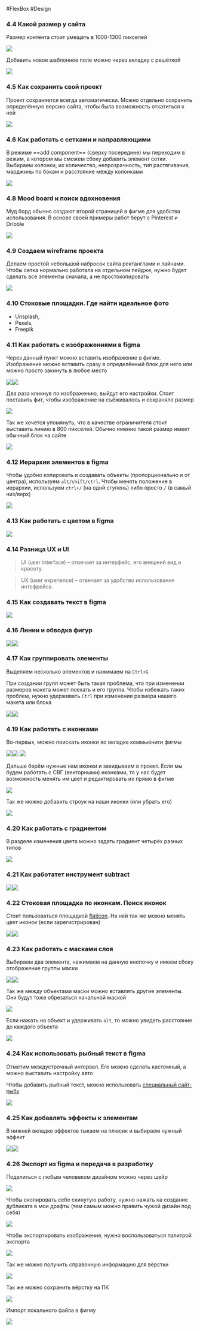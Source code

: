 #FlexBox #Design 

### 4.4 Какой размер у сайта

Размер контента стоит умещать в 1000-1300 пикселей

![](_png/2cd2963fcc43139f5a9e50e35848af45.png)

Добавить новое шаблонное поле можно через вкладку с решёткой

![](_png/6359c5145821d96dc8216ebe76b31f18.png)

### 4.5 Как сохранить свой проект

Проект сохраняется всегда автоматически. Можно отдельно сохранить определённую версию сайта, чтобы была возможность откатиться к ней

![](_png/66d7620fa615f08d8b492ef0934b6520.png)

### 4.6 Как работать с сетками и направляющими

В режиме ==add component== (сверху посередине) мы переходим в режим, в котором мы сможем сбоку добавить элемент сетки. Выбираем колонки, их количество, непрозрачность, тип растягивания, марджины по бокам и расстояние между колонками

![](_png/79f57c5842bb00424eaf1905b4778ce3.png)

### 4.8 Mood board и поиск вдохновения

Муд борд обычно создают второй страницей в фигме для удобства использования. В основе своей примеры работ берут с Pinterest и Dribble

![](_png/85e47c4d434dfea99ebe7d64c31d90f1.png)

### 4.9 Создаем wireframe проекта

Делаем простой небольшой набросок сайта ректанглами и лайнами. Чтобы сетка нормально работала на отдельном пейдже, нужно будет сделать все элементы сначала, а не простокопировать

![](_png/6608ae2360c848dfdb2bb20310ac33a9.png)

### 4.10 Стоковые площадки. Где найти идеальное фото

- Unsplash, 
- Pexels, 
- Freepik

### 4.11 Как работать с изображениями в figma

Через данный пункт можно вставить изображение в фигме. Изображение можно вставить сразу в определённый блок для него или можно просто закинуть в любое место

![](_png/a83296d56bdd9f8103c6ad05153bb7dd.png)![](_png/65ac61128dcfb4f1e1976f6f28706c55.png)

Два раза кликнув по изображению, выйдут его настройки. Стоит поставить фит, чтобы изображение на съёживалось и сохраняло размер

![](_png/42555baf2687810ed74459f0dc1d8e74.png)

Так же хочется упомянуть, что в качестве ограничителя стоит выставить линию в 800 пикселей. Обычно именно такой размер имеет обычный блок на сайте

![](_png/de2233cdec26cf2fda23a45bc7e8a636.png)

### 4.12 Иерархия элементов в figma

Чтобы удобно копировать и создавать объекты (пропорционально и от центра), используем `alt/shift/ctrl`. Чтобы менять положение в иерархии, используем `ctrl+/` (на однй ступень) либо просто `/` (в самый низ/верх)

![](_png/d4e1e799ef27cfd0a57a02f0b14ba38a.png)

### 4.13 Как работать с цветом в figma

![](_png/b6e106a9a043969ebd3cf17de22a9677.png)

### 4.14 Разница UX и UI

> UI (user interface) – отвечает за интерфейс, его внешний вид и красоту.

> UX (user experience) – отвечает за удобство использования интефрейса.

### 4.15 Как создавать текст в figma

![](_png/3a9300002e2cea7e6a20e58b58ae365f.png)

### 4.16 Линии и обводка фигур

![](_png/e5906443d5ecec0f1e132ce59d9ade02.png)![](_png/f80ed6bee8bbcab2352efb23f966da62.png)

### 4.17 Как группировать элементы

Выделяем несколько элементов и нажимаем на `Ctrl+G`

При создании групп может быть такая проблема, что при изменении размеров макета может поехать и его группа. Чтобы избежать таких проблем, нужно удерживать `Ctrl` при изменении размера нашего макета или блока

![](_png/efe69f41d84dabb21b13363c66f39d53.png)![](_png/32568cdc6a340c35afeb69bb18a43111.png)

### 4.19 Как работать с иконками

Во-первых, можно поискать иконки во вкладке коммьюнити фигмы

![](_png/8c103b5a44e5687eec2dfc3baa9d7c67.png)![](_png/31d91c5ce848b57ecfeb24eadea118e1.png)
![](_png/6f84f0a32b28b3cd29a9a3eecd675711.png)

Дальше берём нужные нам иконки и закидываем в проект. Если мы будем работать с СВГ (векторными) иконками, то у нас будет возможность менять им цвет и редактировать их прямо в фигме

![](_png/eb4f387cbb3161add770971ca36dda53.png)

Так же можно добавить строук на наши иконки (или убрать его)

![](_png/702a27c5da16a4a22216845497ba625c.png)

### 4.20 Как работать с градиентом

В разделе изменения цвета можно задать градиент четырёх разных типов

![](_png/d372bb676b956bb0854bcbc18d3a1260.png)

### 4.21 Как работатет инструмент subtract

![](_png/3abf613a9cfde6d041e7c2026d8ec6e2.png)![](_png/2283d0d77597d9779df0410afd921578.png)

### 4.22 Стоковая площадка по иконкам. Поиск иконок

Стоит пользоваться площадкой [flaticon](https://www.flaticon.com/). На ней так же можно менять цвет иконок (если зарегистрирован)

![](_png/5a4a129264d1d7d51101db9089ebd16f.png)![](_png/bb4aa4e73dc975ddb8d594f5dc6c9569.png)

### 4.23 Как работать с масками слоя

Выбираем два элемента, нажимаем на данную кнопочку и имеем сбоку отображение группы маски

![](_png/0856c089ff1a663a883bf74f05076758.png)![](_png/4bf34051881cd95736324a08e39a086c.png)

Так же между объектами маски можно вставлять другие элементы. Они будут тоже обрезаться начальной маской

![](_png/8623d0083bb76ad3909feeedb023046a.png)

Если нажать на объект и удерживать `alt`, то можно увидеть расстояние до каждого объекта

![](_png/af43e4ab633d09bca388efb9437de3b1.png)

### 4.24 Как использовать рыбный текст в figma

Отметим междустрочный интервал. Его можно сделать кастомный, а можно выставить настройку авто

Чтобы добавить рыбный текст, можно использовать [специальный сайт-рыбу](fishtext.tu)

![](_png/e4a23f749bf01fb3d1b9eefe733e57c2.png)

### 4.25 Как добавлять эффекты к элементам

В нижней вкладке эффектов тыкаем на плюсик и выбираем нужный эффект

![](_png/3273713e4ebb2a183f0d693139319e4f.png)![](_png/207ad9c138b5aff2a5c55c3fceebdde6.png)

### 4.26 Экспорт из figma и передача в разработку

Поделиться с любым человеком дизайном можно через шейр

![](_png/cd587002fae7e6d5bb798ca6988dd5d4.png)

Чтобы скопировать себе скинутую работу, нужно нажать на создание дубликата в мои драфты (тем самым можно править чужой дизайн под себя)

![](_png/abe16b93839f97065029255ec945019c.png)

Чтобы экспортировать изображение, нужно воспользоваться палитрой экспорта

![](_png/4bde1c4b6774683d6d87aa2d75620cc8.png)

Так же можно получить справочную информацию для вёрстки

![](_png/bfd099af350d0189f149704dfe63bec1.png)

Так же можно сохранить вёрстку на ПК

![](_png/50f34f446fa8c1cc55c6291b54857cf6.png)

Импорт локального файла в фигму

 ![](_png/7a5013835c1f873bc6b945a4bae33dcc.png)